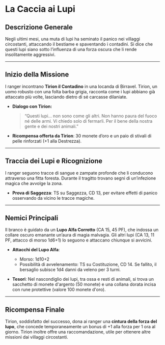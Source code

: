 # La Caccia ai Lupi

## Descrizione Generale
Negli ultimi mesi, una muta di lupi ha seminato il panico nei villaggi circostanti, attaccando il bestiame e spaventando i contadini. Si dice che questi lupi siano sotto l’influenza di una forza oscura che li rende insolitamente aggressivi.

---

## Inizio della Missione
I ranger incontrano **Tirion il Contadino** in una locanda di Birravel. Tirion, un uomo robusto con una folta barba grigia, racconta come i lupi abbiano già attaccato più volte, lasciando dietro di sé carcasse dilaniate.

- **Dialogo con Tirion:**
  > “Questi lupi… non sono come gli altri. Non hanno paura del fuoco né delle armi. Vi chiedo solo di fermarli. Per il bene della nostra gente e dei nostri animali.”

- **Ricompensa offerta da Tirion**: 30 monete d’oro e un paio di stivali di pelle rinforzati (+1 alla Destrezza).

---

## Traccia dei Lupi e Ricognizione
I ranger seguono tracce di sangue e zampate profonde che li conducono attraverso una fitta foresta. Durante il tragitto trovano segni di un’infezione magica che avvolge la zona.

- **Prova di Saggezza**: TS su Saggezza, CD 13, per evitare effetti di panico osservando da vicino le tracce magiche.

---

## Nemici Principali
Il branco è guidato da un **Lupo Alfa Corrotto** (CA 15, 45 PF), che indossa un collare oscuro emanante un’aura di magia malvagia. Gli altri lupi (CA 13, 11 PF, attacco di morso 1d6+1) lo seguono e attaccano chiunque si avvicini.

- **Attacchi del Lupo Alfa**:
    - Morso: 1d10+2
    - Possibilità di avvelenamento: TS su Costituzione, CD 14. Se fallito, il bersaglio subisce 1d4 danni da veleno per 3 turni.

- **Tesori**: Nel nascondiglio dei lupi, tra ossa e resti di animali, si trova un sacchetto di monete d'argento (50 monete) e una collana dorata incisa con rune protettive (valore 100 monete d'oro).

---

## Ricompensa Finale
Tirion, soddisfatto del successo, dona ai ranger una **cintura della forza del lupo**, che concede temporaneamente un bonus di +1 alla forza per 1 ora al giorno. Tirion inoltre offre una raccomandazione, utile per ottenere altre missioni dai villaggi circostanti.
